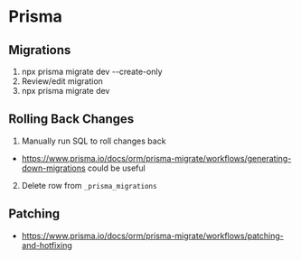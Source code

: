 # Prisma

## Migrations

1. npx prisma migrate dev --create-only
2. Review/edit migration
3. npx prisma migrate dev

## Rolling Back Changes

1. Manually run SQL to roll changes back

- https://www.prisma.io/docs/orm/prisma-migrate/workflows/generating-down-migrations could be useful

2. Delete row from `_prisma_migrations`

## Patching

- https://www.prisma.io/docs/orm/prisma-migrate/workflows/patching-and-hotfixing
